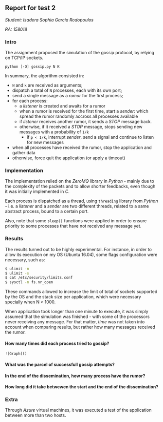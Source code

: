## Report for test 2

_Student: Isadora Sophia Garcia Rodopoulos_

_RA: 158018_

### Intro
The assignment proposed the simulation of the gossip protocol, by relying on TCP/IP sockets. 

```
python [-O] gossip.py N K
```

In summary, the algorithm consisted in:

* ```N``` and ```k``` are received as arguments;
* dispatch a total of ```N``` processes, each with its own port;
* send a single message as a *rumor* for the first process;
* for each process:
     + a _listener_ is created and awaits for a rumor
     + when a rumor is received for the first time, start a _sender_: which spread the rumor randomly accross all processes available
     + if _listener_ receives another rumor, it sends a *STOP* message back.
     + otherwise, if it received a *STOP* message, stops sending new messages with a probability of ```1/k```
        + if ```p < 1/k```, interrupt _sender_, send a signal and continue to listen for new messages
* when all processes have received the rumor, stop the application and gather data 
* otherwise, force quit the application (or apply a timeout)

### Implementation
The implementation relied on the _ZeroMQ_ library in _Python_ - mainly due to the complexity of the packets and to allow shorter feedbacks, even though it was initially implemented in _C_.

Each process is dispatched as a thread, using ```threading``` library from _Python_ - i.e. a _listener_ and a _sender_ are two different threads, related to a same abstract process, bound to a certain port.

Also, note that some ```sleep()``` functions were applied in order to ensure priority to some processes that have not received any message yet.

### Results
The results turned out to be highly experimental. For instance, in order to allow its execution on my OS (Ubuntu 16.04), some flags configuration were necessary, such as:

```bash
$ ulimit -n
$ ulimit -s
$ cat /etc/security/limits.conf
$ sysctl -n fs.nr_open
```

These commands allowed to increase the limit of total of sockets supported by the OS and the stack size per application, which were necessary specially when N > 1000.

When application took longer than one minute to execute, it was simply assumed that the simulation was finished - with some of the processors never receiving any message. For that matter, _time_ was not taken into account when comparing results, but rather how many messages received the rumor.

#### How many times did each process tried to gossip?
    ![Graph]()

#### What was the parcel of successfull gossip attempts?

#### In the end of the dissemination, how many process have the rumor?

#### How long did it take betwewen the start and the end of the dissemination?

### Extra
Through _Azure_ virtual machines, it was executed a test of the application between more than two hosts.
